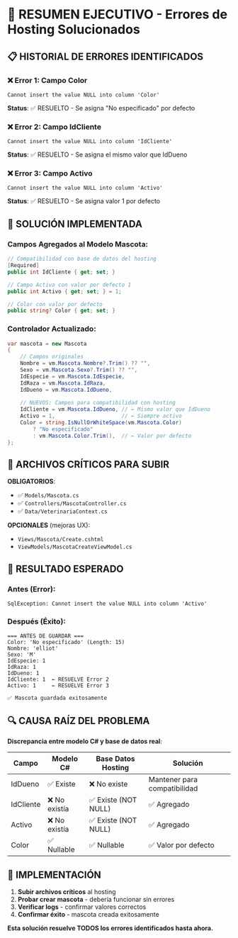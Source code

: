 # 🚨 RESUMEN EJECUTIVO - Errores de Hosting Solucionados

## 📋 HISTORIAL DE ERRORES IDENTIFICADOS

### ❌ Error 1: Campo Color
```
Cannot insert the value NULL into column 'Color'
```
**Status**: ✅ RESUELTO - Se asigna "No especificado" por defecto

### ❌ Error 2: Campo IdCliente  
```
Cannot insert the value NULL into column 'IdCliente'
```
**Status**: ✅ RESUELTO - Se asigna el mismo valor que IdDueno

### ❌ Error 3: Campo Activo
```
Cannot insert the value NULL into column 'Activo'
```
**Status**: ✅ RESUELTO - Se asigna valor 1 por defecto

## 🔧 SOLUCIÓN IMPLEMENTADA

### Campos Agregados al Modelo Mascota:
```csharp
// Compatibilidad con base de datos del hosting
[Required]
public int IdCliente { get; set; }

// Campo Activo con valor por defecto 1  
public int Activo { get; set; } = 1;

// Color con valor por defecto
public string? Color { get; set; }
```

### Controlador Actualizado:
```csharp
var mascota = new Mascota
{
    // Campos originales
    Nombre = vm.Mascota.Nombre?.Trim() ?? "",
    Sexo = vm.Mascota.Sexo?.Trim() ?? "",
    IdEspecie = vm.Mascota.IdEspecie,
    IdRaza = vm.Mascota.IdRaza,
    IdDueno = vm.Mascota.IdDueno,
    
    // NUEVOS: Campos para compatibilidad con hosting
    IdCliente = vm.Mascota.IdDueno, // ← Mismo valor que IdDueno
    Activo = 1,                     // ← Siempre activo
    Color = string.IsNullOrWhiteSpace(vm.Mascota.Color) 
        ? "No especificado" 
        : vm.Mascota.Color.Trim(),  // ← Valor por defecto
};
```

## 📁 ARCHIVOS CRÍTICOS PARA SUBIR

**OBLIGATORIOS**:
- ✅ `Models/Mascota.cs`
- ✅ `Controllers/MascotaController.cs` 
- ✅ `Data/VeterinariaContext.cs`

**OPCIONALES** (mejoras UX):
- `Views/Mascota/Create.cshtml`
- `ViewModels/MascotaCreateViewModel.cs`

## 🎯 RESULTADO ESPERADO

### Antes (Error):
```
SqlException: Cannot insert the value NULL into column 'Activo'
```

### Después (Éxito):
```
=== ANTES DE GUARDAR ===
Color: 'No especificado' (Length: 15)
Nombre: 'elliot'
Sexo: 'M'
IdEspecie: 1
IdRaza: 1
IdDueno: 1
IdCliente: 1  ← RESUELVE Error 2
Activo: 1     ← RESUELVE Error 3

✅ Mascota guardada exitosamente
```

## 🔍 CAUSA RAÍZ DEL PROBLEMA

**Discrepancia entre modelo C# y base de datos real**:

| Campo | Modelo C# | Base Datos Hosting | Solución |
|-------|-----------|-------------------|----------|
| IdDueno | ✅ Existe | ❌ No existe | Mantener para compatibilidad |
| IdCliente | ❌ No existía | ✅ Existe (NOT NULL) | ✅ Agregado |
| Activo | ❌ No existía | ✅ Existe (NOT NULL) | ✅ Agregado |
| Color | ✅ Nullable | ✅ Nullable | ✅ Valor por defecto |

## 🚀 IMPLEMENTACIÓN

1. **Subir archivos críticos** al hosting
2. **Probar crear mascota** - debería funcionar sin errores
3. **Verificar logs** - confirmar valores correctos
4. **Confirmar éxito** - mascota creada exitosamente

**Esta solución resuelve TODOS los errores identificados hasta ahora.**
